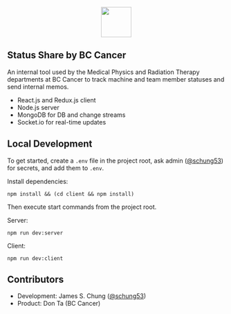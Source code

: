 
<p align="center">
  <img width="70" src="https://github.com/medical-physics/status-share/assets/63022198/7bcfea63-7e38-4318-8cf6-b6082129fbb7" />
</p>

## Status Share by BC Cancer
An internal tool used by the Medical Physics and Radiation Therapy departments at BC Cancer to track machine and team member statuses and send internal memos.

- React.js and Redux.js client
- Node.js server
- MongoDB for DB and change streams
- Socket.io for real-time updates

## Local Development
To get started, create a `.env` file in the project root, ask admin ([@schung53](https://www.github.com/schung53)) for secrets, and add them to `.env`.

Install dependencies:
```
npm install && (cd client && npm install)
```
Then execute start commands from the project root.

Server:
```
npm run dev:server
```
Client:
```
npm run dev:client
```

## Contributors
- Development: James S. Chung ([@schung53](https://www.github.com/schung53))
- Product: Don Ta (BC Cancer)

